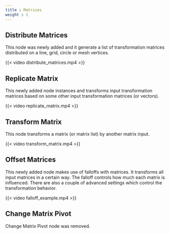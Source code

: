 ```yaml
---
title : Matrices
weight : 1
---
```




## Distribute Matrices

This node was newly added and it generate a list of transformation
matrices distributed on a line, grid, circle or mesh vertices.

{{< video distribute_matrices.mp4 >}}

## Replicate Matrix

This newly added node instances and transforms input transformation
matrices based on some other input transformation matrices (or vectors).

{{< video replicate_matrix.mp4 >}}

## Transform Matrix

This node transforms a matrix (or matrix list) by another matrix input.

{{< video transform_matrix.mp4 >}}

## Offset Matrices

This newly added node makes use of falloffs with matrices. It transforms
all input matrices in a certain way. The falloff controls how much each
matrix is influenced. There are also a couple of advanced settings which
control the transformation behavior.

{{< video falloff_example.mp4 >}}

## Change Matrix Pivot

Change Matrix Pivot node was removed.
